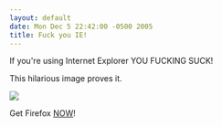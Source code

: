 ```yaml
---
layout: default
date: Mon Dec 5 22:42:00 -0500 2005
title: Fuck you IE!
---
```


If you're using Internet Explorer YOU FUCKING SUCK!

This hilarious image proves it.

![](/images/posts/2005/ffx_vs_ie-749387.JPG")

Get Firefox <a href="http://getfirefox.com">NOW</a>!
